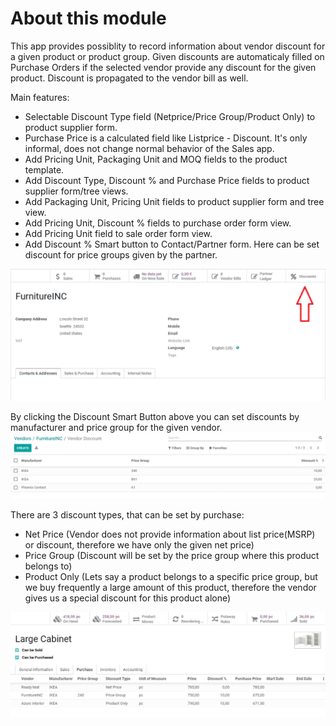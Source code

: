 # About this module

This app provides possiblity to record information about vendor discount for a given product or product group. 
Given discounts are automaticaly filled on Purchase Orders if the selected vendor provide any discount for the given product.
Discount is propagated to the vendor bill as well.

Main features:

* Selectable Discount Type field (Netprice/Price Group/Product Only) to product supplier form.
* Purchase Price is a calculated field like Listprice - Discount. It's only informal, does not change normal behavior of the Sales app.
* Add Pricing Unit, Packaging Unit and MOQ fields to the product template.
* Add Discount Type, Discount % and Purchase Price fields to product supplier form/tree views.
* Add Packaging Unit, Pricing Unit fields to product supplier form and tree view.
* Add Pricing Unit, Discount % fields to purchase order form view.
* Add Pricing Unit field to sale order form view.
* Add Discount % Smart button to Contact/Partner form. Here can be set discount for price groups given by the partner.

![Discount Smart Button on Vendor's profile](static/description/vendor.png)


By clicking the Discount Smart Button above you can set discounts by manufacturer and price group for the given vendor.
![Create discount for the current Vendor](static/description/vendor_discount.png)


There are 3 discount types, that can be set by purchase:
  - Net Price (Vendor does not provide information about list price(MSRP) or discount, therefore we have only the given net price)
  - Price Group (Discount will be set by the price group where this product belongs to)
  - Product Only (Lets say a product belongs to a specific price group, but we buy frequently a large amount of this product, therefore the vendor gives us a special discount for this product alone)

![Set purchase discount on product](static/description/purchase.png)
